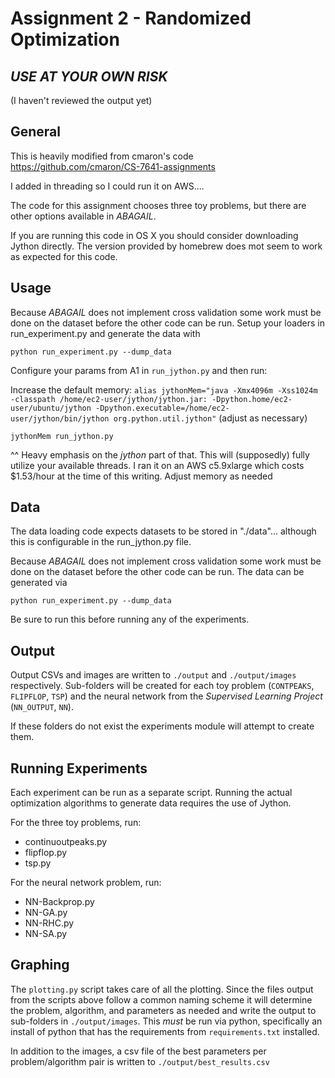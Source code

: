 # Assignment 2 - Randomized Optimization

## _USE AT YOUR OWN RISK_

(I haven't reviewed the output yet)

## General

This is heavily modified from cmaron's code https://github.com/cmaron/CS-7641-assignments

I added in threading so I could run it on AWS....

The code for this assignment chooses three toy problems, but there are other options available in _ABAGAIL_.

If you are running this code in OS X you should consider downloading Jython directly. The version provided by homebrew does mot seem to work as expected for this code.

## Usage

Because _ABAGAIL_ does not implement cross validation some work must be done on the dataset before the other code can be run. Setup your loaders in run_experiment.py and generate the data with

```
python run_experiment.py --dump_data
```

Configure your params from A1 in `run_jython.py` and then run:

Increase the default memory: `alias jythonMem="java -Xmx4096m -Xss1024m -classpath /home/ec2-user/jython/jython.jar: -Dpython.home/ec2-user/ubuntu/jython -Dpython.executable=/home/ec2-user/jython/bin/jython org.python.util.jython"` (adjust as necessary)

```
jythonMem run_jython.py
```

^^ Heavy emphasis on the _jython_ part of that. This will (supposedly) fully utilize your available threads. I ran it on an AWS c5.9xlarge which costs \$1.53/hour at the time of this writing. Adjust memory as needed

## Data

The data loading code expects datasets to be stored in "./data"... although this is configurable in the run_jython.py file.

Because _ABAGAIL_ does not implement cross validation some work must be done on the dataset before the other code can
be run. The data can be generated via

```
python run_experiment.py --dump_data
```

Be sure to run this before running any of the experiments.

## Output

Output CSVs and images are written to `./output` and `./output/images` respectively. Sub-folders will be created for
each toy problem (`CONTPEAKS`, `FLIPFLOP`, `TSP`) and the neural network from the _Supervised Learning Project_ (`NN_OUTPUT`, `NN`).

If these folders do not exist the experiments module will attempt to create them.

## Running Experiments

Each experiment can be run as a separate script. Running the actual optimization algorithms to generate data requires
the use of Jython.

For the three toy problems, run:

- continuoutpeaks.py
- flipflop.py
- tsp.py

For the neural network problem, run:

- NN-Backprop.py
- NN-GA.py
- NN-RHC.py
- NN-SA.py

## Graphing

The `plotting.py` script takes care of all the plotting. Since the files output from the scripts above follow a common
naming scheme it will determine the problem, algorithm, and parameters as needed and write the output to sub-folders in
`./output/images`. This _must_ be run via python, specifically an install of python that has the requirements from
`requirements.txt` installed.

In addition to the images, a csv file of the best parameters per problem/algorithm pair is written to
`./output/best_results.csv`

